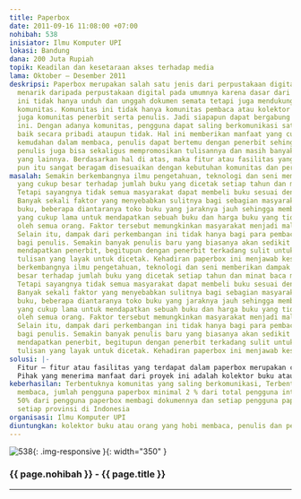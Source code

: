 ```yaml
---
title: Paperbox
date: 2011-09-16 11:08:00 +07:00
nohibah: 538
inisiator: Ilmu Komputer UPI
lokasi: Bandung
dana: 200 Juta Rupiah
topik: Keadilan dan kesetaraan akses terhadap media
lama: Oktober – Desember 2011
deskripsi: Paperbox merupakan salah satu jenis dari perpustakaan digital tetapi lebih
  menarik daripada perpustakaan digital pada umumnya karena dasar dari pembuatan paperbox
  ini tidak hanya unduh dan unggah dokumen semata tetapi juga mendukung terbentuknya
  komunitas. Komunitas ini tidak hanya komunitas pembaca atau kolektor saja, tetapi
  juga komunitas penerbit serta penulis. Jadi siapapun dapat bergabung dalam komunitas
  ini. Dengan adanya komunitas, pengguna dapat saling berkomunikasi satu sama lain
  baik secara pribadi ataupun tidak. Hal ini memberikan manfaat yang cukup besar seperti
  kemudahan dalam membaca, penulis dapat bertemu dengan penerbit sehingga dapat bekerjasama,
  penulis juga bisa sekaligus mempromosikan tulisannya dan masih banyak lagi manfaat
  yang lainnya. Berdasarkan hal di atas, maka fitur atau fasilitas yang disediakan
  pun itu sangat beragam disesuaikan dengan kebutuhan komunitas dan perpustakaan digital.
masalah: Semakin berkembangnya ilmu pengetahuan, teknologi dan seni memberikan dampak
  yang cukup besar terhadap jumlah buku yang dicetak setiap tahun dan minat baca masyarakat.
  Tetapi sayangnya tidak semua masyarakat dapat membeli buku sesuai dengan kebutuhannya.
  Banyak sekali faktor yang menyebabkan sulitnya bagi sebagian masyarakat untuk memperoleh
  buku, beberapa diantaranya toko buku yang jaraknya jauh sehingga membutuhkan waktu
  yang cukup lama untuk mendapatkan sebuah buku dan harga buku yang tidak bisa dibeli
  oleh semua orang. Faktor tersebut memungkinkan masyarakat menjadi malas untuk membaca.
  Selain itu, dampak dari perkembangan ini tidak hanya bagi para pembaca tetapi juga
  bagi penulis. Semakin banyak penulis baru yang biasanya akan sedikit kesulitan untuk
  mendapatkan penerbit, begitupun dengan penerbit terkadang sulit untuk menemukan
  tulisan yang layak untuk dicetak. Kehadiran paperbox ini menjawab kesulitan tersebut.Semakin
  berkembangnya ilmu pengetahuan, teknologi dan seni memberikan dampak yang cukup
  besar terhadap jumlah buku yang dicetak setiap tahun dan minat baca masyarakat.
  Tetapi sayangnya tidak semua masyarakat dapat membeli buku sesuai dengan kebutuhannya.
  Banyak sekali faktor yang menyebabkan sulitnya bagi sebagian masyarakat untuk memperoleh
  buku, beberapa diantaranya toko buku yang jaraknya jauh sehingga membutuhkan waktu
  yang cukup lama untuk mendapatkan sebuah buku dan harga buku yang tidak bisa dibeli
  oleh semua orang. Faktor tersebut memungkinkan masyarakat menjadi malas untuk membaca.
  Selain itu, dampak dari perkembangan ini tidak hanya bagi para pembaca tetapi juga
  bagi penulis. Semakin banyak penulis baru yang biasanya akan sedikit kesulitan untuk
  mendapatkan penerbit, begitupun dengan penerbit terkadang sulit untuk menemukan
  tulisan yang layak untuk dicetak. Kehadiran paperbox ini menjawab kesulitan tersebut.
solusi: |-
  Fitur – fitur atau fasilitas yang terdapat dalam paperbox merupakan cara kami untuk mengatasi permasalahan di atas. Adapun fitur yang kami sediakan dibagi ke dalam 3 grup pengguna diantaranya grup pengguna umum (subscribber), Company dan Administrator. Pengguna umum dapat membuat komunitas, unduh dan unggah buku, spread social, paperbox reader, notifikasi update terbaru, request tulisan, pesan, klaim (Hak Cipta dan SARA) dan masih banyak lagi. Company mendapatkan fitur yang sama dengan pengguna umum, manajemen halaman profile perusahaan, advertisement, pesan, selling online, laporan aktivitas, manajemen event dan lain-lain. Lalu terakhir administrator juga mendapatkan fitur yang sama dengan pengguna umum dan area administrasi seperti manajemen pengguna, dokumen, advertisement dan laporan aktivitas. Perkembangan fitur ini akan semakin ditingkatkan sesuai dengan kebutuhan pengguna.
  Pihak yang menerima manfaat dari proyek ini adalah kolektor buku atau orang yang hobi membaca, penulis dan penerbit di Indonesia.
keberhasilan: Terbentuknya komunitas yang saling berkomunikasi, Terbentuknya budaya
  membaca, jumlah pengguna paperbox minimal 2 % dari total pengguna internet, minimal
  50% dari pengguna paperbox membagi dokumennya dan setiap pengguna paperbox mewakili
  setiap provinsi di Indonesia
organisasi: Ilmu Komputer UPI
diuntungkan: kolektor buku atau orang yang hobi membaca, penulis dan penerbit di Indonesia.
---
```


![538](/static/img/hibahcmb/538.png){: .img-responsive }{: width="350" }

### {{ page.nohibah }} - {{ page.title }}

---
